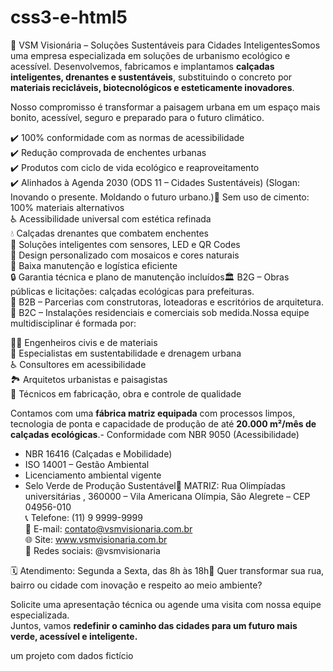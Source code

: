 # css3-e-html5
🌿 VSM Visionária – Soluções Sustentáveis para Cidades InteligentesSomos uma empresa especializada em soluções de urbanismo ecológico e acessível. Desenvolvemos, fabricamos e implantamos **calçadas inteligentes, drenantes e sustentáveis**, substituindo o concreto por **materiais recicláveis, biotecnológicos e esteticamente inovadores**.

Nosso compromisso é transformar a paisagem urbana em um espaço mais bonito, acessível, seguro e preparado para o futuro climático.

✔️ 100% conformidade com as normas de acessibilidade  
✔️ Redução comprovada de enchentes urbanas  
✔️ Produtos com ciclo de vida ecológico e reaproveitamento  
✔️ Alinhados à Agenda 2030 (ODS 11 – Cidades Sustentáveis)
(Slogan: Inovando o presente. Moldando o futuro urbano.)🌿 Sem uso de cimento: 100% materiais alternativos  
♿ Acessibilidade universal com estética refinada  
💧 Calçadas drenantes que combatem enchentes  
📱 Soluções inteligentes com sensores, LED e QR Codes  
🎨 Design personalizado com mosaicos e cores naturais  
🚛 Baixa manutenção e logística eficiente  
🔒 Garantia técnica e plano de manutenção incluídos🏛️ B2G – Obras públicas e licitações: calçadas ecológicas para prefeituras.  
🏢 B2B – Parcerias com construtoras, loteadoras e escritórios de arquitetura.  
🏡 B2C – Instalações residenciais e comerciais sob medida.Nossa equipe multidisciplinar é formada por:

👷‍♂️ Engenheiros civis e de materiais  
🧪 Especialistas em sustentabilidade e drenagem urbana  
♿ Consultores em acessibilidade  
🏞️ Arquitetos urbanistas e paisagistas  
🧱 Técnicos em fabricação, obra e controle de qualidade

Contamos com uma **fábrica matriz equipada** com processos limpos, tecnologia de ponta e capacidade de produção de até **20.000 m²/mês de calçadas ecológicas**.- Conformidade com NBR 9050 (Acessibilidade)
- NBR 16416 (Calçadas e Mobilidade)
- ISO 14001 – Gestão Ambiental
- Licenciamento ambiental vigente
- Selo Verde de Produção Sustentável🏢 MATRIZ: Rua Olimpíadas universitárias , 360000 – Vila Americana Olímpia, São Alegrete –  CEP 04956-010  
📞 Telefone: (11) 9 9999-9999  
📧 E-mail: contato@vsmvisionaria.com.br  
🌐 Site: www.vsmvisionaria.com.br  
📱 Redes sociais: @vsmvisionaria

🗓️ Atendimento: Segunda a Sexta, das 8h às 18h🌱 Quer transformar sua rua, bairro ou cidade com inovação e respeito ao meio ambiente?

Solicite uma apresentação técnica ou agende uma visita com nossa equipe especializada.  
Juntos, vamos **redefinir o caminho das cidades para um futuro mais verde, acessível e inteligente.**

um projeto com dados fictício 